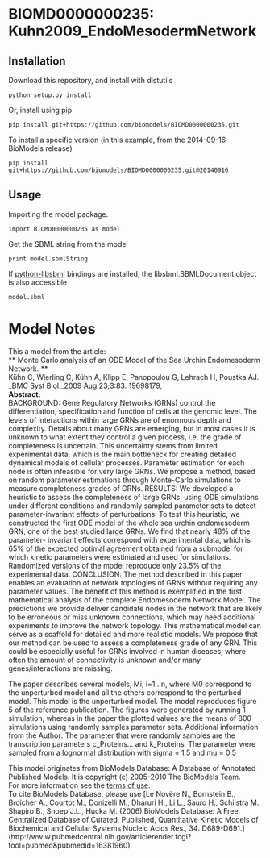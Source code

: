 # BIOMD0000000235: Kuhn2009_EndoMesodermNetwork

## Installation

Download this repository, and install with distutils

`python setup.py install`

Or, install using pip

`pip install git+https://github.com/biomodels/BIOMD0000000235.git`

To install a specific version (in this example, from the 2014-09-16 BioModels release)

`pip install git+https://github.com/biomodels/BIOMD0000000235.git@20140916`

## Usage

Importing the model package.

`import BIOMD0000000235 as model`

Get the SBML string from the model

`print model.sbmlString`

If [python-libsbml](https://pypi.python.org/pypi/python-libsbml) bindings are
installed, the libsbml.SBMLDocument object is also accessible

`model.sbml`


# Model Notes


This a model from the article:  
** Monte Carlo analysis of an ODE Model of the Sea Urchin Endomesoderm Network. **   
Kühn C, Wierling C, Kühn A, Klipp E, Panopoulou G, Lehrach H, Poustka AJ. _BMC
Syst Biol._2009 Aug 23;3:83.
[19698179](http://www.ncbi.nlm.nih.gov/pubmed/19698179),  
**Abstract:**   
BACKGROUND: Gene Regulatory Networks (GRNs) control the differentiation,
specification and function of cells at the genomic level. The levels of
interactions within large GRNs are of enormous depth and complexity. Details
about many GRNs are emerging, but in most cases it is unknown to what extent
they control a given process, i.e. the grade of completeness is uncertain.
This uncertainty stems from limited experimental data, which is the main
bottleneck for creating detailed dynamical models of cellular processes.
Parameter estimation for each node is often infeasible for very large GRNs. We
propose a method, based on random parameter estimations through Monte-Carlo
simulations to measure completeness grades of GRNs. RESULTS: We developed a
heuristic to assess the completeness of large GRNs, using ODE simulations
under different conditions and randomly sampled parameter sets to detect
parameter-invariant effects of perturbations. To test this heuristic, we
constructed the first ODE model of the whole sea urchin endomesoderm GRN, one
of the best studied large GRNs. We find that nearly 48% of the parameter-
invariant effects correspond with experimental data, which is 65% of the
expected optimal agreement obtained from a submodel for which kinetic
parameters were estimated and used for simulations. Randomized versions of the
model reproduce only 23.5% of the experimental data. CONCLUSION: The method
described in this paper enables an evaluation of network topologies of GRNs
without requiring any parameter values. The benefit of this method is
exemplified in the first mathematical analysis of the complete Endomesoderm
Network Model. The predictions we provide deliver candidate nodes in the
network that are likely to be erroneous or miss unknown connections, which may
need additional experiments to improve the network topology. This mathematical
model can serve as a scaffold for detailed and more realistic models. We
propose that our method can be used to assess a completeness grade of any GRN.
This could be especially useful for GRNs involved in human diseases, where
often the amount of connectivity is unknown and/or many genes/interactions are
missing.

The paper describes several models, Mi, i=1...n, where M0 correspond to the
unperturbed model and all the others correspond to the perturbed model. This
model is the unperturbed model. The model reproduces figure 5 of the reference
publication. The figures were generated by running 1 simulation, whereas in
the paper the plotted values are the means of 800 simulations using randomly
samples parameter sets. Additional information from the Author: The parameter
that were randomly samples are the transcription parameters c_Proteins... and
k_Proteins. The parameter were sampled from a lognormal distribution with
sigma = 1.5 and mu = 0.5

This model originates from BioModels Database: A Database of Annotated
Published Models. It is copyright (c) 2005-2010 The BioModels Team.  
For more information see the [terms of
use](http://www.ebi.ac.uk/biomodels/legal.html).  
To cite BioModels Database, please use [Le Novère N., Bornstein B., Broicher
A., Courtot M., Donizelli M., Dharuri H., Li L., Sauro H., Schilstra M.,
Shapiro B., Snoep J.L., Hucka M. (2006) BioModels Database: A Free,
Centralized Database of Curated, Published, Quantitative Kinetic Models of
Biochemical and Cellular Systems Nucleic Acids Res., 34: D689-D691.](http://ww
w.pubmedcentral.nih.gov/articlerender.fcgi?tool=pubmed&pubmedid=16381960)


